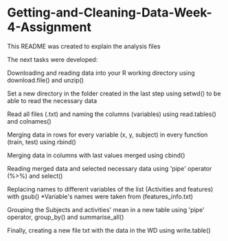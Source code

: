# Getting-and-Cleaning-Data-Week-4-Assignment

This README was created to explain the analysis files

The next tasks were developed:

Downloading and reading data into your R working directory using download.file() and unzip()

Set a new directory in the folder created in the last step using setwd() to be able to read the necessary data

Read all files (.txt) and naming the columns (variables) using read.tables() and colnames()

Merging data in rows for every variable (x, y, subject) in every function (train, test) using rbind()

Merging data in columns with last values merged using cbind()

Reading merged data and selected necessary data using 'pipe' operator (%>%) and select()

Replacing names to different variables of the list (Activities and features) with gsub()
*Variable's names were taken from (features_info.txt)

Grouping the Subjects and activities' mean in a new table using 'pipe' operator, group_by() and summarise_all()

Finally, creating a new file txt with the data in the WD using write.table()
